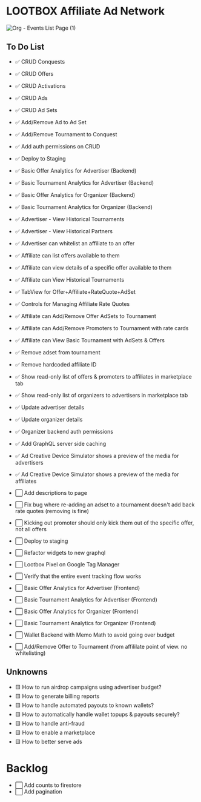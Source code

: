 # LOOTBOX Affiliate Ad Network

![Org - Events List Page (1)](https://user-images.githubusercontent.com/96885027/190831532-a9b71ba4-0dcf-4df0-821e-14a78a5c4a30.png)

## To Do List

- ✅ CRUD Conquests
- ✅ CRUD Offers
- ✅ CRUD Activations
- ✅ CRUD Ads
- ✅ CRUD Ad Sets
- ✅ Add/Remove Ad to Ad Set
- ✅ Add/Remove Tournament to Conquest
- ✅ Add auth permissions on CRUD
- ✅ Deploy to Staging
- ✅ Basic Offer Analytics for Advertiser (Backend)
- ✅ Basic Tournament Analytics for Advertiser (Backend)
- ✅ Basic Offer Analytics for Organizer (Backend)
- ✅ Basic Tournament Analytics for Organizer (Backend)
- ✅ Advertiser - View Historical Tournaments
- ✅ Advertiser - View Historical Partners
- ✅ Advertiser can whitelist an affiliate to an offer
- ✅ Affiliate can list offers available to them
- ✅ Affiliate can view details of a specific offer available to them
- ✅ Affiliate can View Historical Tournaments
- ✅ TabView for Offer+Affiliate+RateQuote+AdSet
- ✅ Controls for Managing Affiliate Rate Quotes
- ✅ Affiliate can Add/Remove Offer AdSets to Tournament
- ✅ Affiliate can Add/Remove Promoters to Tournament with rate cards
- ✅ Affiliate can View Basic Tournament with AdSets & Offers
- ✅ Remove adset from tournament
- ✅ Remove hardcoded affiliate ID
- ✅ Show read-only list of offers & promoters to affiliates in marketplace tab
- ✅ Show read-only list of organizers to advertisers in marketplace tab
- ✅ Update advertiser details
- ✅ Update organizer details
- ✅ Organizer backend auth permissions
- ✅ Add GraphQL server side caching
- ✅ Ad Creative Device Simulator shows a preview of the media for advertisers
- ✅ Ad Creative Device Simulator shows a preview of the media for affiliates

- ⬜️ Add descriptions to page
- ⬜️ Fix bug where re-adding an adset to a tournament doesn't add back rate quotes (removing is fine)
- ⬜️ Kicking out promoter should only kick them out of the specific offer, not all offers

- ⬜️ Deploy to staging
- ⬜️ Refactor widgets to new graphql

- ⬜️ Lootbox Pixel on Google Tag Manager
- ⬜️ Verify that the entire event tracking flow works

<!-- Display Analytics -->

- ⬜️ Basic Offer Analytics for Advertiser (Frontend)
- ⬜️ Basic Tournament Analytics for Advertiser (Frontend)
- ⬜️ Basic Offer Analytics for Organizer (Frontend)
- ⬜️ Basic Tournament Analytics for Organizer (Frontend)

- ⬜️ Wallet Backend with Memo Math to avoid going over budget
- ⬜️ Add/Remove Offer to Tournament (from affililate point of view. no whitelisting)

## Unknowns

- 🟨 How to run airdrop campaigns using advertiser budget?
- 🟨 How to generate billing reports
- 🟨 How to handle automated payouts to known wallets?
- 🟨 How to automatically handle wallet topups & payouts securely?
- 🟨 How to handle anti-fraud
- 🟨 How to enable a marketplace
- 🟨 How to better serve ads

# Backlog

- ⬜️ Add counts to firestore
- ⬜️ Add pagination
